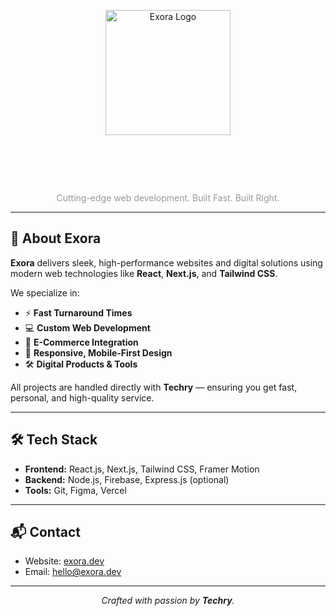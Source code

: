 <!-- Drop your logo below (replace with actual path or URL) -->

<p align="center">
  <img src="https://github.com/user-attachments/assets/27e9bbda-0593-4d6d-87a9-14040a7e37bb" alt="Exora Logo" width="200"/>
</p>


<h1 align="center" style="color:white;">Exora</h1>
<p align="center" style="color: #999;">
  Cutting-edge web development. Built Fast. Built Right.
</p>

---

## 🚀 About Exora

**Exora** delivers sleek, high-performance websites and digital solutions using modern web technologies like **React**, **Next.js**, and **Tailwind CSS**.

We specialize in:
- ⚡ **Fast Turnaround Times**
- 💻 **Custom Web Development**
- 🛒 **E-Commerce Integration**
- 📱 **Responsive, Mobile-First Design**
- 🛠 **Digital Products & Tools**

All projects are handled directly with **Techry** — ensuring you get fast, personal, and high-quality service.

---

## 🛠 Tech Stack

- **Frontend:** React.js, Next.js, Tailwind CSS, Framer Motion
- **Backend:** Node.js, Firebase, Express.js (optional)
- **Tools:** Git, Figma, Vercel


---

## 📬 Contact

- Website: [exora.dev](#)
- Email: [hello@exora.dev](mailto:hello@exora.dev)

---

<p align="center">
  <i>Crafted with passion by <b>Techry</b>.</i>
</p>
